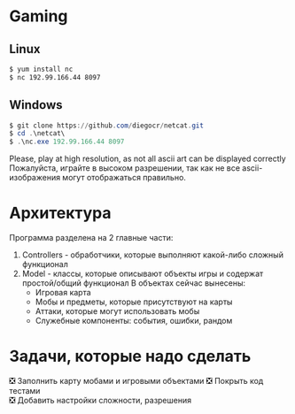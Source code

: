 # Gaming

## Linux

```bash
$ yum install nc
$ nc 192.99.166.44 8097
```
## Windows

```powershell
$ git clone https://github.com/diegocr/netcat.git
$ cd .\netcat\
$ .\nc.exe 192.99.166.44 8097
```
Please, play at high resolution, as not all ascii art can be displayed correctly
Пожалуйста, играйте в высоком разрешении, так как не все ascii-изображения могут отображаться правильно.

# Архитектура

Программа разделена на 2 главные части:
1) Controllers - обработчики, которые выполняют какой-либо сложный функционал
2) Model - классы, которые описывают объекты игры и содержат простой/общий функционал
	В объектах сейчас вынесены:
	- Игровая карта
	- Мобы и предметы, которые присутствуют на карты
	- Аттаки, которые могут использовать мобы
	- Служебные компоненты: события, ошибки, рандом

# Задачи, которые надо сделать

:negative_squared_cross_mark: Заполнить карту мобами и игровыми объектами
:negative_squared_cross_mark: Покрыть код тестами	
:negative_squared_cross_mark: Добавить настройки сложности, разрешения
